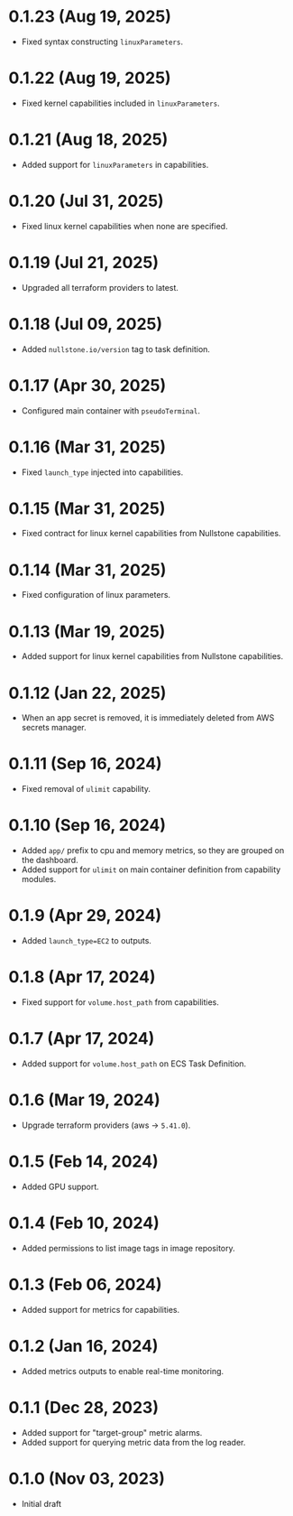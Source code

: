 # 0.1.23 (Aug 19, 2025)
* Fixed syntax constructing `linuxParameters`.

# 0.1.22 (Aug 19, 2025)
* Fixed kernel capabilities included in `linuxParameters`.

# 0.1.21 (Aug 18, 2025)
* Added support for `linuxParameters` in capabilities.

# 0.1.20 (Jul 31, 2025)
* Fixed linux kernel capabilities when none are specified.

# 0.1.19 (Jul 21, 2025)
* Upgraded all terraform providers to latest.

# 0.1.18 (Jul 09, 2025)
* Added `nullstone.io/version` tag to task definition.

# 0.1.17 (Apr 30, 2025)
* Configured main container with `pseudoTerminal`.

# 0.1.16 (Mar 31, 2025)
* Fixed `launch_type` injected into capabilities.

# 0.1.15 (Mar 31, 2025)
* Fixed contract for linux kernel capabilities from Nullstone capabilities.

# 0.1.14 (Mar 31, 2025)
* Fixed configuration of linux parameters.

# 0.1.13 (Mar 19, 2025)
* Added support for linux kernel capabilities from Nullstone capabilities.

# 0.1.12 (Jan 22, 2025)
* When an app secret is removed, it is immediately deleted from AWS secrets manager.

# 0.1.11 (Sep 16, 2024)
* Fixed removal of `ulimit` capability.

# 0.1.10 (Sep 16, 2024)
* Added `app/` prefix to cpu and memory metrics, so they are grouped on the dashboard.
* Added support for `ulimit` on main container definition from capability modules.

# 0.1.9 (Apr 29, 2024)
* Added `launch_type=EC2` to outputs.

# 0.1.8 (Apr 17, 2024)
* Fixed support for `volume.host_path` from capabilities.

# 0.1.7 (Apr 17, 2024)
* Added support for `volume.host_path` on ECS Task Definition.

# 0.1.6 (Mar 19, 2024)
* Upgrade terraform providers (aws -> `5.41.0`).

# 0.1.5 (Feb 14, 2024)
* Added GPU support.

# 0.1.4 (Feb 10, 2024)
* Added permissions to list image tags in image repository.

# 0.1.3 (Feb 06, 2024)
* Added support for metrics for capabilities.

# 0.1.2 (Jan 16, 2024)
* Added metrics outputs to enable real-time monitoring.

# 0.1.1 (Dec 28, 2023)
* Added support for "target-group" metric alarms.
* Added support for querying metric data from the log reader.

# 0.1.0 (Nov 03, 2023)
* Initial draft
